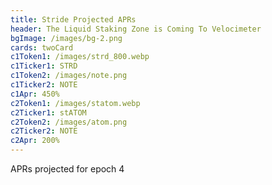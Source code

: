 ```yaml
---
title: Stride Projected APRs
header: The Liquid Staking Zone is Coming To Velocimeter
bgImage: /images/bg-2.png
cards: twoCard
c1Token1: /images/strd_800.webp
c1Ticker1: STRD
c1Token2: /images/note.png
c1Ticker2: NOTE
c1Apr: 450%
c2Token1: /images/statom.webp
c2Ticker1: stATOM
c2Token2: /images/atom.png
c2Ticker2: NOTE
c2Apr: 200%
---
```

A﻿PRs projected for epoch 4